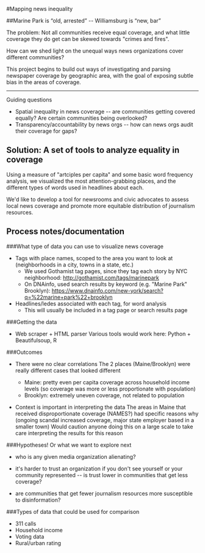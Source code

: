 #Mapping news inequality

##Marine Park is “old, arrested” -- Williamsburg is “new, bar”

The problem: Not all communities receive equal coverage, and what little coverage they do get can be skewed towards "crimes and fires".

How can we shed light on the unequal ways news organizations cover different communities?

This project begins to build out ways of investigating and parsing newspaper coverage by geographic area, with the goal of exposing subtle bias in the areas of coverage.

------------------------------------------------
Guiding questions

* Spatial inequality in news coverage -- are communities getting covered equally? Are certain communities being overlooked?
* Transparency/accountability by news orgs -- how can news orgs audit their coverage for gaps?


Solution: A set of tools to analyze equality in coverage
--------------------------------------------------------
Using a measure of "artciples per capita" and some basic word frequency analysis, we visualized the most attention-grabbing places, and the different types of words used in headlines about each.

We'd like to develop a tool for newsrooms and civic advocates to assess local news coverage and promote more equitable distribution of journalism resources.


Process notes/documentation
--------------------------------------------------------
###What type of data you can use to visualize news coverage
* Tags with place names, scoped to the area you want to look at (neighborhoods in a city, towns in a state, etc.)
	- We used Gothamist tag pages, since they tag each story by NYC neighborhood: http://gothamist.com/tags/marinepark
	- On DNAinfo, used search results by keyword (e.g. "Marine Park" Brooklyn): https://www.dnainfo.com/new-york/search?q=%22marine+park%22+brooklyn
* Headlines/ledes associated with each tag, for word analysis
	- This will usually be included in a tag page or search results page

###Getting the data
* Web scraper + HTML parser
	Various tools would work here: Python + Beautifulsoup, R

###Outcomes
* There were no clear correlations
	The 2 places (Maine/Brooklyn) were really different cases that looked different
	* Maine: pretty even per capita coverage across household income levels (so coverage was more or less proportionate with population)
	* Brooklyn: extremely uneven coverage, not related to population

* Context is important in interpreting the data
	The areas in Maine that received disproportionate coverage (NAMES?) had specific reasons why (ongoing scandal increased coverage, major state employer based in a smaller town)
	Would caution anyone doing this on a large scale to take care interpreting the results for this reason

###Hypotheses! Or what we want to explore next
* who is any given media organization alienating?

* it's harder to trust an organization if you don't see yourself or your community represented -- is trust lower in communities that get less coverage?

* are communities that get fewer journalism resources more susceptible to disinformation?

###Types of data that could be used for comparison
* 311 calls
* Household income
* Voting data
* Rural/urban rating
